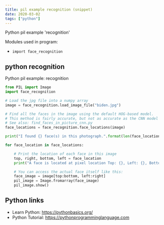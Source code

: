 ```yaml
---
title: pil example recognition (snippet)
date: 2020-03-02
tags: ["python"]
---
```

Python pil example 'recognition'


Modules used in program: 
* `import face_recognition`

## python recognition

Python pil example: recognition

```python
from PIL import Image
import face_recognition

# Load the jpg file into a numpy array
image = face_recognition.load_image_file("biden.jpg")

# Find all the faces in the image using the default HOG-based model.
# This method is fairly accurate, but not as accurate as the CNN model and not GPU accelerated.
# See also: find_faces_in_picture_cnn.py
face_locations = face_recognition.face_locations(image)

print("I found {} face(s) in this photograph.".format(len(face_locations)))

for face_location in face_locations:

    # Print the location of each face in this image
    top, right, bottom, left = face_location
    print("A face is located at pixel location Top: {}, Left: {}, Bottom: {}, Right: {}".format(top, left, bottom, right))

    # You can access the actual face itself like this:
    face_image = image[top:bottom, left:right]
    pil_image = Image.fromarray(face_image)
    pil_image.show()

```

## Python links

- Learn Python: https://pythonbasics.org/
- Python Tutorial: https://pythonprogramminglanguage.com

